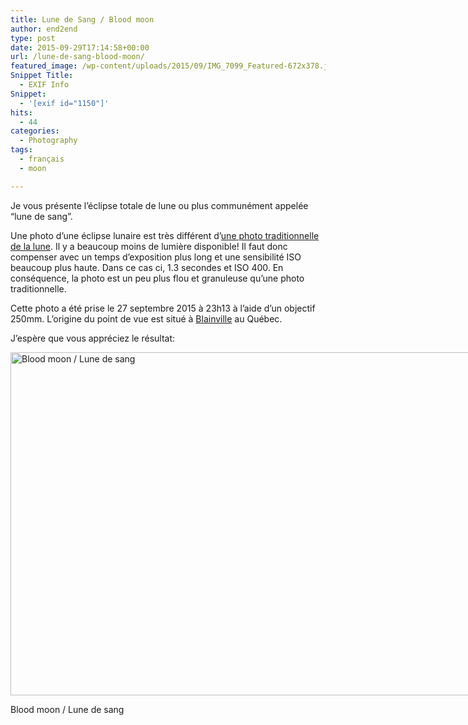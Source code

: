 ```yaml
---
title: Lune de Sang / Blood moon
author: end2end
type: post
date: 2015-09-29T17:14:58+00:00
url: /lune-de-sang-blood-moon/
featured_image: /wp-content/uploads/2015/09/IMG_7099_Featured-672x378.jpg
Snippet Title:
  - EXIF Info
Snippet:
  - '[exif id="1150"]'
hits:
  - 44
categories:
  - Photography
tags:
  - français
  - moon

---
```

Je vous présente l&#8217;éclipse totale de lune ou plus communément appelée &#8220;lune de sang&#8221;.<!--more-->

Une photo d&#8217;une éclipse lunaire est très différent d&#8217;[une photo traditionnelle de la lune][1]. Il y a beaucoup moins de lumière disponible! Il faut donc compenser avec un temps d&#8217;exposition plus long et une sensibilité ISO beaucoup plus haute. Dans ce cas ci, 1.3 secondes et ISO 400. En conséquence, la photo est un peu plus flou et granuleuse qu&#8217;une photo traditionnelle.

Cette photo a été prise le 27 septembre 2015 à 23h13 à l&#8217;aide d&#8217;un objectif 250mm. L&#8217;origine du point de vue est situé à [Blainville][2] au Québec.

J&#8217;espère que vous appréciez le résultat:

<div id="attachment_1150" style="width: 986px" class="wp-caption alignnone">
  <a href="http://www.end2endzone.com/wp-content/uploads/2015/09/IMG_7099_e2ez.jpg"><img aria-describedby="caption-attachment-1150" loading="lazy" class="size-full wp-image-1150" src="http://www.end2endzone.com/wp-content/uploads/2015/09/IMG_7099_e2ez.jpg" alt="Blood moon / Lune de sang" width="976" height="549" srcset="http://www.end2endzone.com/wp-content/uploads/2015/09/IMG_7099_e2ez.jpg 976w, http://www.end2endzone.com/wp-content/uploads/2015/09/IMG_7099_e2ez-150x84.jpg 150w, http://www.end2endzone.com/wp-content/uploads/2015/09/IMG_7099_e2ez-300x169.jpg 300w, http://www.end2endzone.com/wp-content/uploads/2015/09/IMG_7099_e2ez-672x378.jpg 672w" sizes="(max-width: 976px) 100vw, 976px" /></a>
  
  <p id="caption-attachment-1150" class="wp-caption-text">
    Blood moon / Lune de sang
  </p>
</div>

 [1]: /lune-de-paques-easter-moon/
 [2]: https://www.google.ca/maps/place/Blainville,+QC